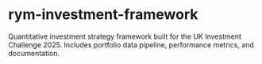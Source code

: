 # rym-investment-framework
Quantitative investment strategy framework built for the UK Investment Challenge 2025. Includes portfolio data pipeline, performance metrics, and documentation.
